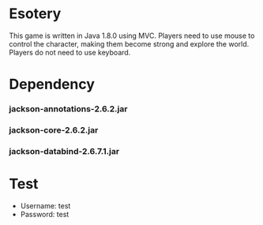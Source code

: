 # Esotery
This game is written in Java 1.8.0 using MVC. Players need to use mouse to control the character, making them become strong and explore the world. Players do not need to use keyboard.

# Dependency
### jackson-annotations-2.6.2.jar
### jackson-core-2.6.2.jar
### jackson-databind-2.6.7.1.jar

# Test
* Username: test
* Password: test
